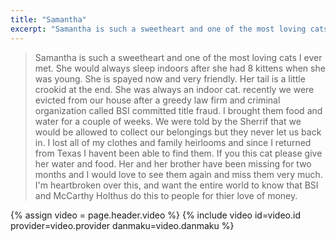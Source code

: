 ```yaml
---
title: "Samantha"
excerpt: "Samantha is such a sweetheart and one of the most loving cats I ever met.  She would always sleep indoors after she had 8 kittens when she was young. She is spayed now and very friendly. Her tail is a little crookid at the end. She was always an indoor cat. recently we were evicted from our house after a greedy law firm and criminal organization called BSI committed title fraud. I brought them food and water for a couple of weeks. We were told by the Sherrif that we would be allowed to collect our belongings but they never let us back in. I lost all of my clothes and family heirlooms and since I returned from Texas I havent been able to find them. If you this cat please give her water and food. Her and her brother have been missing for two months and I would love to know if you see either one of them"
---
```

> Samantha is such a sweetheart and one of the most loving cats I ever met.  She would always sleep indoors after she had 8 kittens when she was young. She is spayed now and very friendly. Her tail is a little crookid at the end. She was always an indoor cat. recently we were evicted from our house after a greedy law firm and criminal organization called BSI committed title fraud. I brought them food and water for a couple of weeks. We were told by the Sherrif that we would be allowed to collect our belongings but they never let us back in. I lost all of my clothes and family heirlooms and since I returned from Texas I havent been able to find them. If you this cat please give her water and food. Her and her brother have been missing for two months and I would love to see them again and miss them very much.  I'm heartbroken over this, and want the entire world to know that BSI and McCarthy Holthus do this to people for thier love of money.

{% assign video = page.header.video %}
{% include video id=video.id provider=video.provider danmaku=video.danmaku %}
